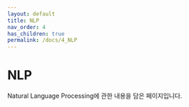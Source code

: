 ```yaml
---
layout: default
title: NLP
nav_order: 4
has_children: true
permalink: /docs/4_NLP
---
```


# NLP
Natural Language Processing에 관한 내용을 담은 페이지입니다.